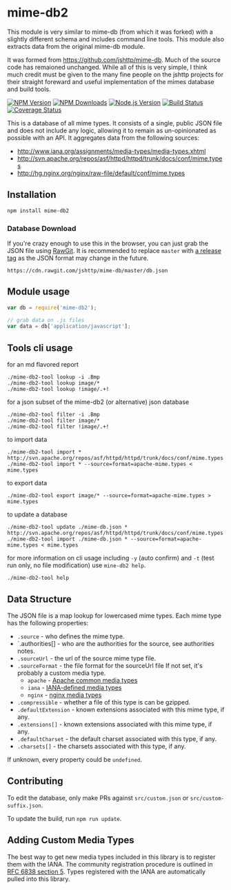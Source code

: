 # mime-db2

This module is very similar to  mime-db (from which it was forked) with a slightly different schema and includes command line tools.  This module also extracts data from the original mime-db module.

It was formed from https://github.com/jshttp/mime-db.  Much of the source code has remaioned unchanged.  While all of this is very simple, I think much credit must be given to the many fine people on the jshttp projects for their straight foreward and useful implementation of the mimes database and build tools.

[![NPM Version][npm-version-image]][npm-url]
[![NPM Downloads][npm-downloads-image]][npm-url]
[![Node.js Version][node-image]][node-url]
[![Build Status][travis-image]][travis-url]
[![Coverage Status][coveralls-image]][coveralls-url]

This is a database of all mime types.
It consists of a single, public JSON file and does not include any logic,
allowing it to remain as un-opinionated as possible with an API.
It aggregates data from the following sources:

- http://www.iana.org/assignments/media-types/media-types.xhtml
- http://svn.apache.org/repos/asf/httpd/httpd/trunk/docs/conf/mime.types
- http://hg.nginx.org/nginx/raw-file/default/conf/mime.types

## Installation

```bash
npm install mime-db2
```

### Database Download

If you're crazy enough to use this in the browser, you can just grab the
JSON file using [RawGit](https://rawgit.com/). It is recommended to replace
`master` with [a release tag](https://github.com/jshttp/mime-db/tags) as the
JSON format may change in the future.

```
https://cdn.rawgit.com/jshttp/mime-db/master/db.json
```

## Module usage

```js
var db = require('mime-db2');

// grab data on .js files
var data = db['application/javascript'];
```

## Tools cli usage

for an md flavored report

```shell
./mime-db2-tool lookup -i .Bmp
./mime-db2-tool lookup image/*
./mime-db2-tool lookup !image/.+!
```

for a json subset of the mime-db2 (or alternative) json database

```shell
./mime-db2-tool filter -i .Bmp
./mime-db2-tool filter image/*
./mime-db2-tool filter !image/.+!
```

to import data

```shell
./mime-db2-tool import * http://svn.apache.org/repos/asf/httpd/httpd/trunk/docs/conf/mime.types
./mime-db2-tool import * --source=format=apache-mime.types < mime.types
```

to export data

```shell
./mime-db2-tool export image/* --source=format=apache-mime.types > mime.types
```

to update a database

```shell
./mime-db2-tool update ./mime-db.json * http://svn.apache.org/repos/asf/httpd/httpd/trunk/docs/conf/mime.types
./mime-db2-tool import ./mime-db.json * --source=format=apache-mime.types < mime.types
```

for more information on cli usage including `-y` (auto confirm) and `-t` (test run only, no file modification) use `mine-db2 help`.

```shell
./mime-db2-tool help
```


## Data Structure

The JSON file is a map lookup for lowercased mime types.
Each mime type has the following properties:

- `.source`         - who defines the mime type.
- `.authorities[]   - who are the authorities for the source, see authorities notes.
- `.sourceUrl`      - the url of the source mime type file.
- `.sourceFormat`   - the file format for the sourceUrl file
    If not set, it's probably a custom media type.
    - `apache`      - [Apache common media types](http://svn.apache.org/repos/asf/httpd/httpd/trunk/docs/conf/mime.types)
    - `iana`        - [IANA-defined media types](http://www.iana.org/assignments/media-types/media-types.xhtml)
    - `nginx`       - [nginx media types](http://hg.nginx.org/nginx/raw-file/default/conf/mime.types)
- `.compressible`   - whether a file of this type is can be gzipped.
- `.defaultExtension` - known extensions associated with this mime type, if any.
- `.extensions[]`   - known extensions associated with this mime type, if any.
- `.defaultCharset` - the default charset associated with this type, if any.
- `.charsets[]`     - the charsets associated with this type, if any.

If unknown, every property could be `undefined`.

## Contributing

To edit the database, only make PRs against `src/custom.json` or
`src/custom-suffix.json`.

To update the build, run `npm run update`.

## Adding Custom Media Types

The best way to get new media types included in this library is to register
them with the IANA. The community registration procedure is outlined in
[RFC 6838 section 5](http://tools.ietf.org/html/rfc6838#section-5). Types
registered with the IANA are automatically pulled into this library.

[npm-version-image]: https://img.shields.io/npm/v/mime-db.svg
[npm-downloads-image]: https://img.shields.io/npm/dm/mime-db.svg
[npm-url]: https://npmjs.org/package/mime-db
[travis-image]: https://img.shields.io/travis/jshttp/mime-db/master.svg
[travis-url]: https://travis-ci.org/jshttp/mime-db
[coveralls-image]: https://img.shields.io/coveralls/jshttp/mime-db/master.svg
[coveralls-url]: https://coveralls.io/r/jshttp/mime-db?branch=master
[node-image]: https://img.shields.io/node/v/mime-db.svg
[node-url]: http://nodejs.org/download/
